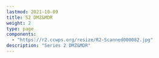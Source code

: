 ```yaml
---
lastmod: 2021-10-09
title: S2 DMZ&MDR
weight: 2
type: page
components: 
  - "https://r2.ccwps.org/resize/R2-Scanned000082.jpg"
description: "Series 2 DMZ&MDR"
---
```

